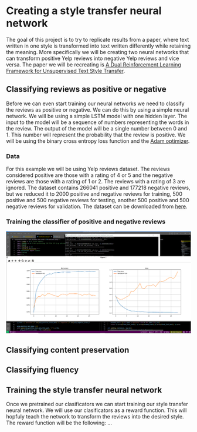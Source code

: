 # Creating a style transfer neural network

The goal of this project is to try to replicate results from a paper, where text written in one style is transformed into text written differently while retaining the meaning. More specifically we will be creating two neural networks that can transform positive Yelp reviews into negative Yelp reviews and vice versa. The paper we will be recreating is [A Dual Reinforcement Learning Framework for Unsupervised Text Style Transfer](https://arxiv.org/pdf/1905.10060.pdf).


## Classifying reviews as positive or negative

Before we can even start training our neural networks we need to classify the reviews as positive or negative. We can do this by using a simple neural network. We will be using a simple LSTM model with one hidden layer. The input to the model will be a sequence of numbers representing the words in the review. The output of the model will be a single number between 0 and 1. This number will represent the probability that the review is positive. We will be using the binary cross entropy loss function and the [Adam optimizer](https://arxiv.org/pdf/1412.6980.pdf).

### Data

For this example we will be using Yelp reviews dataset. The reviews considered positive are those with a rating of 4 or 5 and the negative reviews are those with a rating of 1 or 2. The reviews with a rating of 3 are ignored. The dataset contains 266041 positive and 177218 negative reviews, but we reduced it to 2000 positive and negative reviews for training, 500 positive and 500 negative reviews for testing, another 500 positive and 500 negative reviews for validation. The dataset can be downloaded from [here](https://www.kaggle.com/yelp-dataset/yelp-dataset).

### Training the classifier of positive and negative reviews

![clasificator training](./traning_my_casificator.png)


## Classifying content preservation

## Classifying fluency

## Training the style transfer neural network

Once we pretrained our clasificators we can start training our style transfer neural network. We will use our clasificators as a reward function. This will hopfuly teach the network to transform the reviews into the desired style. The reward function will be the following: ...




